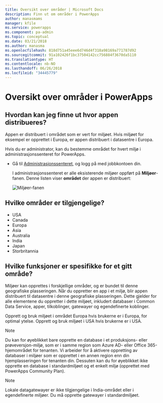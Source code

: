 ```yaml
---
title: Oversikt over områder | Microsoft Docs
description: Finn ut om områder i PowerApps
author: manasmams
manager: kfile
ms.service: powerapps
ms.component: pa-admin
ms.topic: conceptual
ms.date: 03/21/2018
ms.author: manasma
ms.openlocfilehash: 818d751a45eee6d746d4f318a98169a771787d92
ms.sourcegitcommit: 91a102426f1bc37504142cc756884f3670da5110
ms.translationtype: HT
ms.contentlocale: nb-NO
ms.lasthandoff: 06/26/2018
ms.locfileid: "34445779"
---
```

# <a name="regions-overview-in-powerapps"></a>Oversikt over områder i PowerApps
## <a name="how-do-i-find-out-where-my-app-is-deployed"></a>Hvordan kan jeg finne ut hvor appen distribueres?
Appen er distribuert i området som er vert for miljøet. Hvis miljøet for eksempel er opprettet i Europa, er appen distribuert i datasentre i Europa.

Hvis du er administrator, kan du bestemme området for hvert miljø i administrasjonssenteret for PowerApps.

* Gå til [Administrasjonssenteret](https://admin.powerapps.com), og logg på med jobbkontoen din.
  
    I administrasjonssenteret er alle eksisterende miljøer oppført på **Miljøer**-fanen. Denne listen viser **området** der appen er distribuert:
  
   ![Miljøer-fanen](./media/regions-overview/environment-list.png)

## <a name="what-regions-are-available"></a>Hvilke områder er tilgjengelige?
* USA
* Canada
* Europa
* Asia
* Australia
* India
* Japan
* Storbritannia

## <a name="what-features-are-specific-to-a-given-region"></a>Hvilke funksjoner er spesifikke for et gitt område?
Miljøer kan opprettes i forskjellige områder, og er bundet til denne geografiske plasseringen. Når du oppretter en app i et miljø, blir appen distribuert til datasentre i denne geografiske plasseringen. Dette gjelder for alle elementene du oppretter i dette miljøet, inkludert databaser i Common Data Service, apper, tilkoblinger, gatewayer og egendefinerte koblinger.

Opprett og bruk miljøet i området Europa hvis brukerne er i Europa, for optimal ytelse. Opprett og bruk miljøet i USA hvis brukerne er i USA.

> [!NOTE]
> Du kan for øyeblikket bare opprette en database i et produksjons- eller prøveversjon-miljø, som er i samme region som Azure AD- eller Office 365-hjemområdet for tenanten. Vi arbeider for å aktivere oppretting av databaser i miljøer som er opprettet i en annen region enn din hjemplasseringen for tenanten din. Dessuten kan du for øyeblikket ikke opprette en database i standardmiljøet og et enkelt miljø (opprettet med PowerApps Community Plan).

> [!NOTE]
> Lokale datagatewayer er ikke tilgjengelige i India-området eller i egendefinerte miljøer. Du må opprette gatewayer i standardmiljøet.

